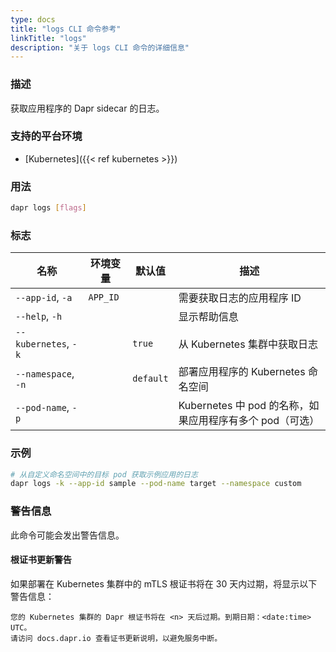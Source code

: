 ```yaml
---
type: docs
title: "logs CLI 命令参考"
linkTitle: "logs"
description: "关于 logs CLI 命令的详细信息"
---
```


### 描述

获取应用程序的 Dapr sidecar 的日志。

### 支持的平台环境

- [Kubernetes]({{< ref kubernetes >}})

### 用法

```bash
dapr logs [flags]
```

### 标志

 | 名称                 | 环境变量             | 默认值   | 描述                                                                                      |
 | -------------------- | -------------------- | --------- | ---------------------------------------------------------------------------------------- |
 | `--app-id`, `-a`     | `APP_ID`             |           | 需要获取日志的应用程序 ID                                                                 |
 | `--help`, `-h`       |                      |           | 显示帮助信息                                                                              |
 | `--kubernetes`, `-k` |                      | `true`    | 从 Kubernetes 集群中获取日志                                                              |
 | `--namespace`, `-n`  |                      | `default` | 部署应用程序的 Kubernetes 命名空间                                                        |
 | `--pod-name`, `-p`   |                      |           | Kubernetes 中 pod 的名称，如果应用程序有多个 pod（可选）                                  |

### 示例

```bash
# 从自定义命名空间中的目标 pod 获取示例应用的日志
dapr logs -k --app-id sample --pod-name target --namespace custom
```

### 警告信息
此命令可能会发出警告信息。

#### 根证书更新警告
如果部署在 Kubernetes 集群中的 mTLS 根证书将在 30 天内过期，将显示以下警告信息：

```
您的 Kubernetes 集群的 Dapr 根证书将在 <n> 天后过期。到期日期：<date:time> UTC。
请访问 docs.dapr.io 查看证书更新说明，以避免服务中断。
